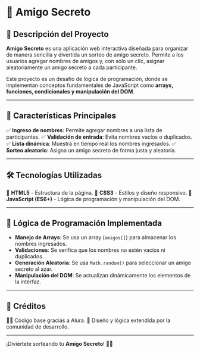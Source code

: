 # 🎉 Amigo Secreto

## 📌 Descripción del Proyecto
**Amigo Secreto** es una aplicación web interactiva diseñada para organizar de manera sencilla y divertida un sorteo de amigo secreto. Permite a los usuarios agregar nombres de amigos y, con solo un clic, asignar aleatoriamente un amigo secreto a cada participante.

Este proyecto es un desafío de lógica de programación, donde se implementan conceptos fundamentales de JavaScript como **arrays, funciones, condicionales y manipulación del DOM**.

---
## 🚀 Características Principales
✅ **Ingreso de nombres**: Permite agregar nombres a una lista de participantes.
✅ **Validación de entrada**: Evita nombres vacíos o duplicados.
✅ **Lista dinámica**: Muestra en tiempo real los nombres ingresados.
✅ **Sorteo aleatorio**: Asigna un amigo secreto de forma justa y aleatoria.

---
## 🛠️ Tecnologías Utilizadas
📌 **HTML5** - Estructura de la página.
📌 **CSS3** - Estilos y diseño responsivo.
📌 **JavaScript (ES6+)** - Lógica de programación y manipulación del DOM.

---
## 🎯 Lógica de Programación Implementada
- **Manejo de Arrays**: Se usa un array (`amigos[]`) para almacenar los nombres ingresados.
- **Validaciones**: Se verifica que los nombres no estén vacíos ni duplicados.
- **Generación Aleatoria**: Se usa `Math.random()` para seleccionar un amigo secreto al azar.
- **Manipulación del DOM**: Se actualizan dinámicamente los elementos de la interfaz.

---
## 📝 Créditos
👨‍💻 Código base gracias a Alura.
🎨 Diseño y lógica extendida por la comunidad de desarrollo.

---
¡Diviértete sorteando tu **Amigo Secreto**! 🎁✨

